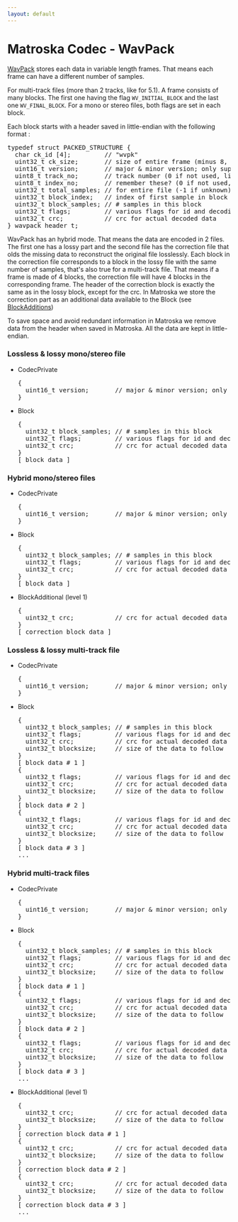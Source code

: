 ```yaml
---
layout: default
---
```


# Matroska Codec - WavPack

[WavPack](http://www.wavpack.com/) stores each data in variable length frames. That means each frame can have a different number of samples.

For multi-track files (more than 2 tracks, like for 5.1). A frame consists of many blocks. The first one having the flag `WV_INITIAL_BLOCK` and the last one `WV_FINAL_BLOCK`. For a mono or stereo files, both flags are set in each block.

Each block starts with a header saved in little-endian with the following format :

<pre>
typedef struct PACKED_STRUCTURE {
  char ck_id [4];         // "wvpk"
  uint32_t ck_size;       // size of entire frame (minus 8, of course)
  uint16_t version;       // major &amp; minor version; only supported major version is 4; minor varies with the features used
  uint8_t track_no;       // track number (0 if not used, like now)
  uint8_t index_no;       // remember these? (0 if not used, like now)
  uint32_t total_samples; // for entire file (-1 if unknown)
  uint32_t block_index;   // index of first sample in block (to file begin)
  uint32_t block_samples; // # samples in this block
  uint32_t flags;         // various flags for id and decoding
  uint32_t crc;           // crc for actual decoded data
} wavpack_header_t;
</pre>


WavPack has an hybrid mode. That means the data are encoded in 2 files. The first one has a lossy part and the second file has the correction file that olds the missing data to reconstruct the original file losslessly. Each block in the correction file corresponds to a block in the lossy file with the same number of samples, that's also true for a multi-track file. That means if a frame is made of 4 blocks, the correction file will have 4 blocks in the corresponding frame. The header of the correction block is exactly the same as in the lossy block, except for the crc. In Matroska we store the correction part as an additional data available to the Block (see <a href="../index.html#BlockAdditions">BlockAdditions</a>)


To save space and avoid redundant information in Matroska we remove data from the header when saved in Matroska. All the data are kept in little-endian.

### Lossless &amp; lossy mono/stereo file

<ul><li> CodecPrivate
<pre>
{
  uint16_t version;       // major &amp; minor version; only supported major version is 4; minor varies with the features used
}
</pre></li>
<li> Block
<pre>
{
  uint32_t block_samples; // # samples in this block
  uint32_t flags;         // various flags for id and decoding
  uint32_t crc;           // crc for actual decoded data
}
[ block data ]
</pre></li>
</ul><h3>Hybrid mono/stereo files</h3>
<ul><li> CodecPrivate
<pre>
{
  uint16_t version;       // major &amp; minor version; only supported major version is 4; minor varies with the features used
}
</pre></li>
<li> Block
<pre>
{
  uint32_t block_samples; // # samples in this block
  uint32_t flags;         // various flags for id and decoding
  uint32_t crc;           // crc for actual decoded data
}
[ block data ]
</pre></li>
<li> BlockAdditional (level 1)
<pre>
{
  uint32_t crc;           // crc for actual decoded data
}
[ correction block data ]
</pre></li>
</ul><h3>Lossless &amp; lossy multi-track file</h3>
<ul><li> CodecPrivate
<pre>
{
  uint16_t version;       // major &amp; minor version; only supported major version is 4; minor varies with the features used
}
</pre></li>
<li> Block
<pre>
{
  uint32_t block_samples; // # samples in this block
  uint32_t flags;         // various flags for id and decoding
  uint32_t crc;           // crc for actual decoded data
  uint32_t blocksize;     // size of the data to follow
}
[ block data # 1 ]
{
  uint32_t flags;         // various flags for id and decoding
  uint32_t crc;           // crc for actual decoded data
  uint32_t blocksize;     // size of the data to follow
}
[ block data # 2 ]
{
  uint32_t flags;         // various flags for id and decoding
  uint32_t crc;           // crc for actual decoded data
  uint32_t blocksize;     // size of the data to follow
}
[ block data # 3 ]
...
</pre></li>
</ul>

### Hybrid multi-track files
<ul><li> CodecPrivate
<pre>
{
  uint16_t version;       // major &amp; minor version; only supported major version is 4; minor varies with the features used
}
</pre></li>
<li> Block
<pre>
{
  uint32_t block_samples; // # samples in this block
  uint32_t flags;         // various flags for id and decoding
  uint32_t crc;           // crc for actual decoded data
  uint32_t blocksize;     // size of the data to follow
}
[ block data # 1 ]
{
  uint32_t flags;         // various flags for id and decoding
  uint32_t crc;           // crc for actual decoded data
  uint32_t blocksize;     // size of the data to follow
}
[ block data # 2 ]
{
  uint32_t flags;         // various flags for id and decoding
  uint32_t crc;           // crc for actual decoded data
  uint32_t blocksize;     // size of the data to follow
}
[ block data # 3 ]
...
</pre></li>
<li> BlockAdditional (level 1)
<pre>
{
  uint32_t crc;           // crc for actual decoded data
  uint32_t blocksize;     // size of the data to follow
}
[ correction block data # 1 ]
{
  uint32_t crc;           // crc for actual decoded data
  uint32_t blocksize;     // size of the data to follow
}
[ correction block data # 2 ]
{
  uint32_t crc;           // crc for actual decoded data
  uint32_t blocksize;     // size of the data to follow
}
[ correction block data # 3 ]
...
</pre></li>
</ul>
